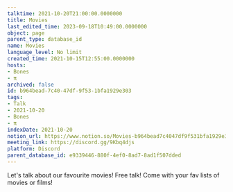 ```yaml
---
talktime: 2021-10-20T21:00:00.0000000
title: Movies
last_edited_time: 2023-09-18T10:49:00.0000000
object: page
parent_type: database_id
name: Movies
language_level: No limit
created_time: 2021-10-15T12:55:00.0000000
hosts:
- Bones
- π
archived: false
id: b964bead-7c40-47df-9f53-1bfa1929e303
tags:
- Talk
- 2021-10-20
- Bones
- π
indexDate: 2021-10-20
notion_url: https://www.notion.so/Movies-b964bead7c4047df9f531bfa1929e303
meeting_link: https://discord.gg/9Kbq4djs
platform: Discord
parent_database_id: e9339446-880f-4ef0-8ad7-8ad1f507dded
---
```


Let's talk about our favourite movies!
Free talk! Come with your fav lists of movies or films!


